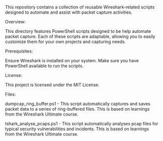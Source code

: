 This repository contains a collection of reusable Wireshark-related scripts designed to automate and assist with packet capture activities.

Overview:

This directory features PowerShell scripts designed to be help automate packet capture. Each of these scripts are adaptable, allowing you to easily customize them for your own projects and capturing needs.

Prerequisites:

Ensure Wireshark is installed on your system.
Make sure you have PowerShell available to run the scripts.

License:

This project is licensed under the MIT License.

Files:

dumpcap_ring_buffer.ps1 - This script automatically captures and saves packet data to a series of ring-buffered files. This is based on learnings from the Wireshark Ultimate course.

tshark_analyse_pcaps.ps1 - This script automatically analyses pcap files for typical security vulnerabilities and incidents. This is based on learnings from the Wireshark Ultimate course.
